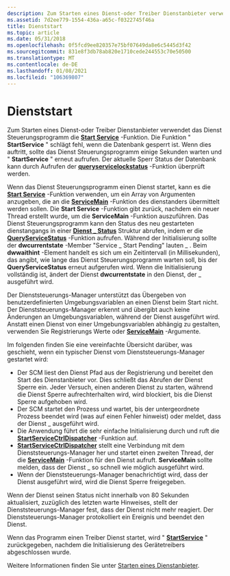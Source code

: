 ```yaml
---
description: Zum Starten eines Dienst-oder Treiber Dienstanbieter verwendet das Dienst Steuerungsprogramm die Start Service-Funktion.
ms.assetid: 7d2ee779-1554-436a-a65c-f0322745f46a
title: Dienststart
ms.topic: article
ms.date: 05/31/2018
ms.openlocfilehash: 0f5fcd9ee820357e75bf07649da8e6c5445d3f42
ms.sourcegitcommit: 831e8f3db78ab820e1710cede244553c70e50500
ms.translationtype: MT
ms.contentlocale: de-DE
ms.lasthandoff: 01/08/2021
ms.locfileid: "106369807"
---
```

# <a name="service-startup"></a>Dienststart

Zum Starten eines Dienst-oder Treiber Dienstanbieter verwendet das Dienst Steuerungsprogramm die [**Start Service**](/windows/desktop/api/Winsvc/nf-winsvc-startservicea) -Funktion. Die Funktion " **StartService** " schlägt fehl, wenn die Datenbank gesperrt ist. Wenn dies auftritt, sollte das Dienst Steuerungsprogramm einige Sekunden warten und " **StartService** " erneut aufrufen. Der aktuelle Sperr Status der Datenbank kann durch Aufrufen der [**queryservicelockstatus**](/windows/desktop/api/Winsvc/nf-winsvc-queryservicelockstatusa) -Funktion überprüft werden.

Wenn das Dienst Steuerungsprogramm einen Dienst startet, kann es die [**Start Service**](/windows/desktop/api/Winsvc/nf-winsvc-startservicea) -Funktion verwenden, um ein Array von Argumenten anzugeben, die an die [**ServiceMain**](/windows/win32/api/winsvc/nc-winsvc-lpservice_main_functiona) -Funktion des dienstanders übermittelt werden sollen. Die **Start Service** -Funktion gibt zurück, nachdem ein neuer Thread erstellt wurde, um die **ServiceMain** -Funktion auszuführen. Das Dienst Steuerungsprogramm kann den Status des neu gestarteten dienstangangs in einer [**Dienst \_ Status**](/windows/desktop/api/Winsvc/ns-winsvc-service_status) Struktur abrufen, indem er die [**QueryServiceStatus**](/windows/desktop/api/Winsvc/nf-winsvc-queryservicestatus) -Funktion aufrufen. Während der Initialisierung sollte der **dwcurrentstate** -Member "Service \_ Start Pending" lauten \_ . Beim **dwwaithint** -Element handelt es sich um ein Zeitintervall (in Millisekunden), das angibt, wie lange das Dienst Steuerungsprogramm warten soll, bis der **QueryServiceStatus** erneut aufgerufen wird. Wenn die Initialisierung vollständig ist, ändert der Dienst **dwcurrentstate** in den Dienst, der \_ ausgeführt wird.

Der Dienststeuerungs-Manager unterstützt das Übergeben von benutzerdefinierten Umgebungsvariablen an einen Dienst beim Start nicht. Der Dienststeuerungs-Manager erkennt und übergibt auch keine Änderungen an Umgebungsvariablen, während der Dienst ausgeführt wird. Anstatt einen Dienst von einer Umgebungsvariablen abhängig zu gestalten, verwenden Sie Registrierungs Werte oder [**ServiceMain**](/windows/win32/api/winsvc/nc-winsvc-lpservice_main_functiona) -Argumente.

Im folgenden finden Sie eine vereinfachte Übersicht darüber, was geschieht, wenn ein typischer Dienst vom Dienststeuerungs-Manager gestartet wird:

-   Der SCM liest den Dienst Pfad aus der Registrierung und bereitet den Start des Dienstanbieter vor. Dies schließt das Abrufen der Dienst Sperre ein. Jeder Versuch, einen anderen Dienst zu starten, während die Dienst Sperre aufrechterhalten wird, wird blockiert, bis die Dienst Sperre aufgehoben wird.
-   Der SCM startet den Prozess und wartet, bis der untergeordnete Prozess beendet wird (was auf einen Fehler hinweist) oder meldet, dass der Dienst \_ ausgeführt wird.
-   Die Anwendung führt die sehr einfache Initialisierung durch und ruft die [**StartServiceCtrlDispatcher**](/windows/desktop/api/Winsvc/nf-winsvc-startservicectrldispatchera) -Funktion auf.
-   [**StartServiceCtrlDispatcher**](/windows/desktop/api/Winsvc/nf-winsvc-startservicectrldispatchera) stellt eine Verbindung mit dem Dienststeuerungs-Manager her und startet einen zweiten Thread, der die [**ServiceMain**](/windows/win32/api/winsvc/nc-winsvc-lpservice_main_functiona) -Funktion für den Dienst aufruft. **ServiceMain** sollte melden, dass der Dienst \_ so schnell wie möglich ausgeführt wird.
-   Wenn der Dienststeuerungs-Manager benachrichtigt wird, dass der Dienst ausgeführt wird, wird die Dienst Sperre freigegeben.

Wenn der Dienst seinen Status nicht innerhalb von 80 Sekunden aktualisiert, zuzüglich des letzten warte Hinweises, stellt der Dienststeuerungs-Manager fest, dass der Dienst nicht mehr reagiert. Der Dienststeuerungs-Manager protokolliert ein Ereignis und beendet den Dienst.

Wenn das Programm einen Treiber Dienst startet, wird " [**StartService**](/windows/desktop/api/Winsvc/nf-winsvc-startservicea) " zurückgegeben, nachdem die Initialisierung des Gerätetreibers abgeschlossen wurde.

Weitere Informationen finden Sie unter [Starten eines Dienstanbieter](starting-a-service.md).

 

 
